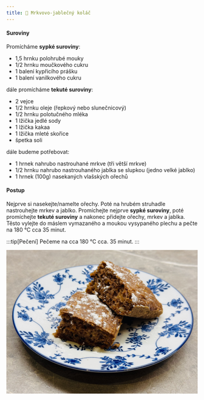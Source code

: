 ```yaml
---
title: 🥕 Mrkvovo-jablečný koláč
---
```


#### Suroviny

Promícháme **sypké suroviny**:

* 1,5 hrnku polohrubé mouky
* 1/2 hrnku moučkového cukru
* 1 balení kypřicího prášku
* 1 balení vanilkového cukru

dále promícháme **tekuté suroviny**:

* 2 vejce
* 1/2 hrnku oleje (řepkový nebo slunečnicový)
* 1/2 hrnku polotučného mléka
* 1 lžička jedlé sody
* 1 lžička kakaa
* 1 lžička mleté skořice
* špetka soli

dále budeme potřebovat:

* 1 hrnek nahrubo nastrouhané mrkve (tři větší mrkve)
* 1/2 hrnku nahrubo nastrouhaného jablka se slupkou (jedno velké jablko)
* 1 hrnek (100g) nasekaných vlašských ořechů

#### Postup

Nejprve si nasekejte/namelte ořechy. Poté na hrubém struhadle nastrouhejte mrkev a jablko.
Promíchejte nejprve **sypké suroviny**, poté promíchejte **tekuté suroviny** a nakonec přidejte ořechy, mrkev a jablka.
Těsto vylejte do máslem vymazaného a moukou vysypaného plechu a pečte na 180 °C cca 35 minut.

:::tip[Pečení]
Pečeme na cca 180 °C cca. 35 minut.
:::

![](./mrkvovo-jablecny-kolac.jpg)